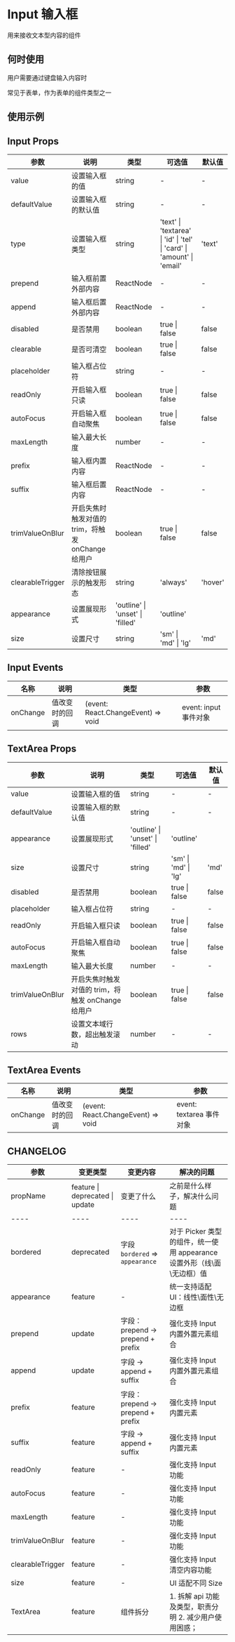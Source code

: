 # Input 输入框

用来接收文本型内容的组件

## 何时使用

用户需要通过键盘输入内容时

常见于表单，作为表单的组件类型之一

## 使用示例

<!-- Inject Stories -->

## Input Props

| 参数             | 说明                                              | 类型                             | 可选值                                                                 | 默认值  |
| ---------------- | ------------------------------------------------- | -------------------------------- | ---------------------------------------------------------------------- | ------- |
| value            | 设置输入框的值                                    | string                           | -                                                                      | -       |
| defaultValue     | 设置输入框的默认值                                | string                           | -                                                                      | -       |
| type             | 设置输入框类型                                    | string                           | 'text' \| 'textarea' \| 'id' \| 'tel' \| 'card' \| 'amount' \| 'email' | 'text'  |
| prepend          | 输入框前置外部内容                                | ReactNode                        | -                                                                      | -       |
| append           | 输入框后置外部内容                                | ReactNode                        | -                                                                      | -       |
| disabled         | 是否禁用                                          | boolean                          | true \| false                                                          | false   |
| clearable        | 是否可清空                                        | boolean                          | true \| false                                                          | false   |
| placeholder      | 输入框占位符                                      | string                           | -                                                                      | -       |
| readOnly         | 开启输入框只读                                    | boolean                          | true \| false                                                          | false   |
| autoFocus        | 开启输入框自动聚焦                                | boolean                          | true \| false                                                          | false   |
| maxLength        | 输入最大长度                                      | number                           | -                                                                      | -       |
| prefix           | 输入框内置内容                                    | ReactNode                        | -                                                                      | -       |
| suffix           | 输入框后置内容                                    | ReactNode                        | -                                                                      | -       |
| trimValueOnBlur  | 开启失焦时触发对值的 trim，将触发 onChange 给用户 | boolean                          | true \| false                                                          | false   |
| clearableTrigger | 清除按钮展示的触发形态                            | string                           | 'always'                                                               | 'hover' | 'hover' |
| appearance       | 设置展现形式                                      | 'outline' \| 'unset' \| 'filled' | 'outline'                                                              |
| size             | 设置尺寸                                          | string                           | 'sm' \| 'md' \| 'lg'                                                   | 'md'    |

## Input Events

| 名称     | 说明           | 类型                                                    | 参数                  |
| -------- | -------------- | ------------------------------------------------------- | --------------------- |
| onChange | 值改变时的回调 | (event: React.ChangeEvent<HTMLTextAreaElement>) => void | event: input 事件对象 |

## TextArea Props

| 参数            | 说明                                              | 类型                             | 可选值               | 默认值 |
| --------------- | ------------------------------------------------- | -------------------------------- | -------------------- | ------ |
| value           | 设置输入框的值                                    | string                           | -                    | -      |
| defaultValue    | 设置输入框的默认值                                | string                           | -                    | -      |
| appearance      | 设置展现形式                                      | 'outline' \| 'unset' \| 'filled' | 'outline'            |
| size            | 设置尺寸                                          | string                           | 'sm' \| 'md' \| 'lg' | 'md'   |
| disabled        | 是否禁用                                          | boolean                          | true \| false        | false  |
| placeholder     | 输入框占位符                                      | string                           | -                    | -      |
| readOnly        | 开启输入框只读                                    | boolean                          | true \| false        | false  |
| autoFocus       | 开启输入框自动聚焦                                | boolean                          | true \| false        | false  |
| maxLength       | 输入最大长度                                      | number                           | -                    | -      |
| trimValueOnBlur | 开启失焦时触发对值的 trim，将触发 onChange 给用户 | boolean                          | true \| false        | false  |
| rows            | 设置文本域行数，超出触发滚动                      | number                           | -                    | -      |

## TextArea Events

| 名称     | 说明           | 类型                                                    | 参数                     |
| -------- | -------------- | ------------------------------------------------------- | ------------------------ |
| onChange | 值改变时的回调 | (event: React.ChangeEvent<HTMLTextAreaElement>) => void | event: textarea 事件对象 |

## CHANGELOG

| 参数             | 变更类型                        | 变更内容                          | 解决的问题                                                             |
| ---------------- | ------------------------------- | --------------------------------- | ---------------------------------------------------------------------- |
| propName         | feature \| deprecated \| update | 变更了什么                        | 之前是什么样子，解决什么问题                                           |
| ----             | ----                            | ----                              | ----                                                                   |
| bordered         | deprecated                      | 字段 `bordered` => `appearance`   | 对于 Picker 类型的组件，统一使用 appearance 设置外形（线\面\无边框）值 |
| appearance       | feature                         | -                                 | 统一支持适配 UI：线性\面性\无边框                                      |
| prepend          | update                          | 字段：prepend -> prepend + prefix | 强化支持 Input 内置外置元素组合                                        |
| append           | update                          | 字段 -> append + suffix           | 强化支持 Input 内置外置元素组合                                        |
| prefix           | feature                         | 字段：prepend -> prepend + prefix | 强化支持 Input 内置元素                                                |
| suffix           | feature                         | 字段 -> append + suffix           | 强化支持 Input 内置元素                                                |
| readOnly         | feature                         | -                                 | 强化支持 Input 功能                                                    |
| autoFocus        | feature                         | -                                 | 强化支持 Input 功能                                                    |
| maxLength        | feature                         | -                                 | 强化支持 Input 功能                                                    |
| trimValueOnBlur  | feature                         | -                                 | 强化支持 Input 功能                                                    |
| clearableTrigger | feature                         | -                                 | 强化支持 Input 清空内容功能                                            |
| size             | feature                         | -                                 | UI 适配不同 Size                                                       |
| TextArea         | feature                         | 组件拆分                          | 1. 拆解 api 功能及类型，职责分明 2. 减少用户使用困惑；                 |
